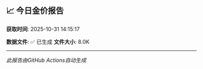 ## 📈 今日金价报告

**获取时间**: 2025-10-31 14:15:17

**数据文件**: ✅ 已生成
**文件大小**: 8.0K

---
*此报告由GitHub Actions自动生成*

